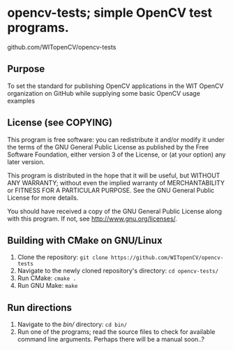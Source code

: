opencv-tests; simple OpenCV test programs.
===================================
github.com/WITopenCV/opencv-tests

Purpose
-----------------------------------
To set the standard for publishing OpenCV applications in the WIT
OpenCV organization on GitHub while supplying some basic OpenCV
usage examples

License (see COPYING)
-----------------------------------
This program is free software: you can redistribute it and/or modify
it under the terms of the GNU General Public License as published by
the Free Software Foundation, either version 3 of the License, or
(at your option) any later version.

This program is distributed in the hope that it will be useful,
but WITHOUT ANY WARRANTY; without even the implied warranty of
MERCHANTABILITY or FITNESS FOR A PARTICULAR PURPOSE.  See the
GNU General Public License for more details.

You should have received a copy of the GNU General Public License
along with this program.  If not, see <http://www.gnu.org/licenses/>.

Building with CMake on GNU/Linux
-----------------------------------
1. Clone the repository: `git clone https://github.com/WITopenCV/opencv-tests`
2. Navigate to the newly cloned repository's directory: `cd opencv-tests/`
3. Run CMake: `cmake .`
4. Run GNU Make: `make`

Run directions
-----------------------------------
1. Navigate to the *bin/* directory: `cd bin/`
2. Run one of the programs; read the source files to check for available command line arguments. Perhaps there will be a manual soon..?

